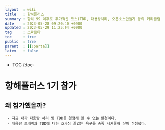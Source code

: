 ```yaml
---
layout  : wiki
title   : 항해플러스
summary : 항해 99 이후로 추가적인 코스(TDD, 대용량처리, 오픈소스만들기 등의 커리큘럼)
date    : 2023-05-28 09:20:10 +0900
updated : 2023-05-29 11:25:04 +0900
tag     : 스파르타 
toc     : true
public  : true
parent  : [[sparta]] 
latex   : false
---
```

* TOC
{:toc}

# 항해플러스 1기 참가

## 왜 참가했을까?
     - 지금 내가 대용량 처리 및 TDD를 경험해 볼 수 없는 환경이다.
     - 대용량 트래픽과 TDD에 대한 호기심 끝없는 욕구를 충족 시켜줄까 싶어 신청했다.

